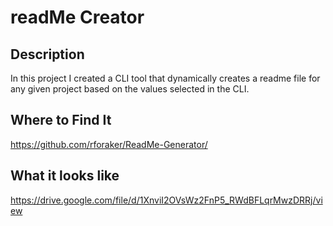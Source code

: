 # readMe Creator

## Description

In this project I created a CLI tool that dynamically creates a readme file for any given project based on the values selected in the CLI.

## Where to Find It
https://github.com/rforaker/ReadMe-Generator/

## What it looks like
https://drive.google.com/file/d/1XnviI2OVsWz2FnP5_RWdBFLqrMwzDRRj/view

